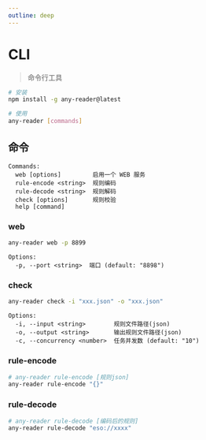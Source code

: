 ```yaml
---
outline: deep
---
```


# CLI

> 命令行工具

```sh
# 安装
npm install -g any-reader@latest

# 使用
any-reader [commands]
```

## 命令

```
Commands:
  web [options]         启用一个 WEB 服务
  rule-encode <string>  规则编码
  rule-decode <string>  规则解码
  check [options]       规则校验
  help [command]
```

### web

```sh
any-reader web -p 8899
```

```
Options:
  -p, --port <string>  端口 (default: "8898")
```

### check

```sh
any-reader check -i "xxx.json" -o "xxx.json"
```

```
Options:
  -i, --input <string>        规则文件路径(json)
  -o, --output <string>       输出规则文件路径(json)
  -c, --concurrency <number>  任务并发数 (default: "10")
```

### rule-encode

```sh
# any-reader rule-encode [规则json]
any-reader rule-encode "{}"
```

### rule-decode

```sh
# any-reader rule-decode [编码后的规则]
any-reader rule-decode "eso://xxxx"
```
